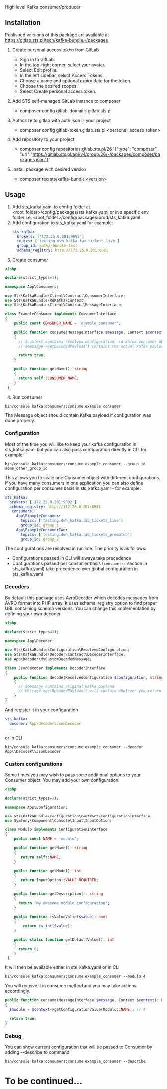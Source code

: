 
High level Kafka consumer/producer
## Installation

Published versions of this package are available at https://gitlab.sts.pl/tech/kafka-bundle/-/packages

1. Create personal access token from GitLab

    - Sign in to GitLab.
    - In the top-right corner, select your avatar.
    - Select Edit profile.
    - In the left sidebar, select Access Tokens.
    - Choose a name and optional expiry date for the token.
    - Choose the desired scopes.
    - Select Create personal access token.

2. Add STS self-managed GitLab instance to composer

    - composer config gitlab-domains gitlab.sts.pl

3. Authorize to gitlab with auth.json in your project

    - composer config gitlab-token.gitlab.sts.pl <personal_access_token>

4. Add repository to your project
    - composer config repositories.gitlab.sts.pl/26 '{"type": "composer", "url":"https://gitlab.sts.pl/api/v4/group/26/-/packages/composer/packages.json"}'

5. Install package with desired version
    - composer req sts/kafka-bundle:\<version>

## Usage

1. Add sts_kafka.yaml to config folder at \<root_folder>/config/packages/sts_kafka.yaml or in a specific env folder i.e. \<root_folder>/config/packages/prod/sts_kafka.yaml
2. Add configuration to sts_kafka.yaml for example:
	```yaml
	sts_kafka:
	  brokers: ['172.25.0.201:9092']
	  topics: ['testing.dwh_kafka.tab_tickets_live']
	  group_id: kafka-bundle-test
	  schema_registry: http://172.25.0.201:8081
	  ```
3. Create consumer
```php
<?php

declare(strict_types=1);

namespace App\Consumers;

use Sts\KafkaBundle\Client\Contract\ConsumerInterface;
use Sts\KafkaBundle\RdKafka\Context;
use Sts\KafkaBundle\Client\Contract\MessageInterface;

class ExampleConsumer implements ConsumerInterface
{
    public const CONSUMER_NAME = 'example_consumer';

    public function consume(MessageInterface $message, Context $context): bool
    {
	  // $context contains resolved configuration, rd kafka consumer object and topics
	  // $message->getDecodedPayload() contains the actual Kafka payload

	  return true;
    }

    public function getName(): string
    {
	  return self::CONSUMER_NAME;
    }
 }
 ```
 4. Run consumer
 ```
 bin/console kafka:consumers:consume example_consumer
 ```
The Message object should contain Kafka payload if configuration was done properly.

### Configuration
Most of the time you will like to keep your kafka configuration in sts_kafka.yaml but you can also pass configuration directly in CLI for example:
```
bin/console kafka:consumers:consume example_consumer --group_id some_other_group_id
```
This allows you to scale one Consumer object with different configurations.
If you have many consumers in one application you can also define configuration per consumer basis in sts_kafka.yaml - for example:
```yaml
sts_kafka:
  brokers: ['172.25.0.201:9092']
  schema_registry: http://172.26.0.201:8081
   consumers:
     App\ExampleConsumer:
	   topics: ['testing.dwh_kafka.tab_tickets_live']
	   group_id: group_1
	 App\ExampleConsumerTwo:
	   topics: ['testing.dwh_kafka.tab_tickets_prematch']
	   group_id: group_2
```

The configurations are resolved in runtime. The priority is as follows:

- Configurations passed in CLI will always take precedence
- Configurations passed per consumer basis (```consumers:``` section in sts_kafka.yaml) take precedence over global configuration in sts_kafka.yaml

### Decoders

By default this package uses AvroDecoder which decodes messages from AVRO format into PHP array. It uses schema_registry option to find proper URL containing schema versions. You can change this implementation by defining your own decoder
```php
<?php

declare(strict_types=1);

namespace App\Decoder;

use Sts\KafkaBundle\Configuration\ResolvedConfiguration;
use Sts\KafkaBundle\Decoder\Contract\DecoderInterface;
use App\Decoder\MyCustomDecodedMessage;

class JsonDecoder implements DecoderInterface
{
    public function decode(ResolvedConfiguration $configuration, string $message): MyCustomDecodedMessage
    {
	  // $message contains original kafka payload
	  // Message->getDecodedPayload() will contain whatever you return here - there is no defined return type hint on this method
    }
}
```

And register it in your configuration
```yaml
sts_kafka:
  decoder: App\Decoder\JsonDecoder
  ...
```
or in CLI
```
bin/console kafka:consumers:consume example_consumer --decoder App\\Decoder\\JsonDecoder
```

### Custom configurations

Some times you may wish to pass some additional options to your Consumer object. You may add your own configuration:
```php
<?php

declare(strict_types=1);

namespace App\Configuration;

use Sts\KafkaBundle\Configuration\Contract\ConfigurationInterface;
use Symfony\Component\Console\Input\InputOption;

class Modulo implements ConfigurationInterface
{
	public const NAME = 'modulo';

	public function getName(): string
    {
	   return self::NAME;
    }

	public function getMode(): int
    {
	   return InputOption::VALUE_REQUIRED;
    }

    public function getDescription(): string
    {
	  return 'My awesome modulo configuration';
	}

    public function isValueValid($value): bool
    {
        return is_int($value);
    }

    public static function getDefaultValue(): int
    {
	  return 0;
    }
 }
```
It will then be available either in sts_kafka.yaml or in CLI
```
bin/console kafka:consumers:consume example_consumer --modulo 4
```
You will receive it in consume method and you may take actions accordingly.
```php
public function consume(MessageInterface $message, Context $context): bool
{
  $modulo = $context->getConfigurationValue(Modulo::NAME); // 4

  return true;
}
```

### Debug

You can show current configuration that will be passed to Consumer by adding --describe to command
```
bin/console kafka:consumers:consume example_consumer --describe
```

# To be continued...

